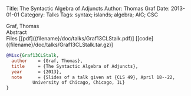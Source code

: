 Title: The Syntactic Algebra of Adjuncts
Author: Thomas Graf
Date: 2013-01-01
Category: Talks
Tags: syntax; islands; algebra; AIC; CSC

<div markdown class="authors">
Graf, Thomas
</div>

<div markdown class="abstract">
<span id="abstract-title">Abstract</span>

</div>

<div markdown class="files">
<span id="files-title">Files</span>
[[pdf]({filename}/doc/talks/Graf13CLStalk.pdf)]
[[code]({filename}/doc/talks/Graf13CLStalk.tar.gz)]
</div>

~~~bibtex
@Misc{Graf13CLStalk,
  author	= {Graf, Thomas},
  title		= {The Syntactic Algebra of Adjuncts},
  year		= {2013},
  note		= {Slides of a talk given at {CLS 49}, April 18--22,
		  University of Chicago, Chicago, IL}
}
~~~

